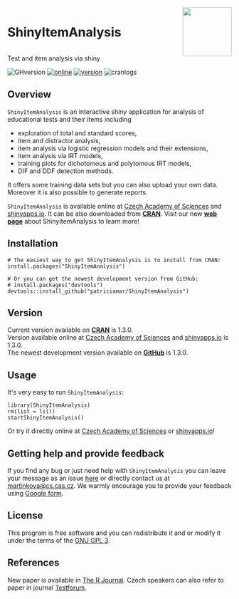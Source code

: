 <div><h1 style = "display: inline-block">ShinyItemAnalysis</h1><img style = "float: right; display: inline-block" src="inst/shiny-examples/ShinyItemAnalysis/hexbin_html.png" width="110"></img></div>

Test and item analysis via shiny

![GHversion](https://img.shields.io/github/release/patriciamar/ShinyItemAnalysis.svg)
[![online](https://img.shields.io/badge/online-1.3.0-yellow.svg)](https://shiny.cs.cas.cz/ShinyItemAnalysis/)
[![version](https://www.r-pkg.org/badges/version/ShinyItemAnalysis)](https://CRAN.R-project.org/package=ShinyItemAnalysis)
![cranlogs](https://cranlogs.r-pkg.org/badges/ShinyItemAnalysis)


## Overview
`ShinyItemAnalysis` is an interactive shiny application for analysis of educational tests and their items including 
 * exploration of total and standard scores,
 * item and distractor analysis,
 * item analysis via logistic regression models and their extensions,
 * item analysis via IRT models,
 * training plots for dichotomous and polytomous IRT models,
 * DIF and DDF detection methods.
 
It offers some training data sets but you can also upload your own data. Moreover it is also possible to generate reports. 

`ShinyItemAnalysis` is available online at [Czech Academy of Sciences](https://shiny.cs.cas.cz/ShinyItemAnalysis/) and [shinyapps.io](https://cemp.shinyapps.io/ShinyItemAnalysis/). It can be also downloaded from [**CRAN**](https://CRAN.R-project.org/package=ShinyItemAnalysis). Visit our new [**web page**](http://www.shinyitemanalysis.org/) about ShinyItemAnalysis to learn more!

## Installation
```
# The easiest way to get ShinyItemAnalysis is to install from CRAN:
install.packages("ShinyItemAnalysis")

# Or you can get the newest development version from GitHub:
# install.packages("devtools")
devtools::install_github("patriciamar/ShinyItemAnalysis")
```
## Version
Current version available on [**CRAN**](https://CRAN.R-project.org/package=ShinyItemAnalysis) is 1.3.0. <br> 
Version available online at [Czech Academy of Sciences](https://shiny.cs.cas.cz/ShinyItemAnalysis/) and [shinyapps.io](https://cemp.shinyapps.io/ShinyItemAnalysis/) is 1.3.0. <br> 
The newest development version available on [**GitHub**](https://github.com/patriciamar/ShinyItemAnalysis) is 1.3.0.

## Usage
It's very easy to run `ShinyItemAnalysis`:
```
library(ShinyItemAnalysis)
rm(list = ls())
startShinyItemAnalysis()
```
Or try it directly online at [Czech Academy of Sciences](https://shiny.cs.cas.cz/ShinyItemAnalysis/) or [shinyapps.io](https://cemp.shinyapps.io/ShinyItemAnalysis/)!

## Getting help and provide feedback
If you find any bug or just need help with `ShinyItemAnalysis` you can leave your message as an issue [here](https://github.com/patriciamar/ShinyItemAnalysis/issues) or directly contact us at martinkova@cs.cas.cz. We warmly encourage you to provide your feedback using [Google form](https://docs.google.com/forms/d/e/1FAIpQLSdbk2mkDacMlhGQmkFPa4A-Z4KcFMMG1IXugM8eSTzN7m4xnA/viewform).


## License
This program is free software and you can redistribute it and or modify it under the terms of the [GNU GPL 3](https://www.gnu.org/licenses/gpl-3.0.en.html).

## References
New paper is available in [The R Journal](https://journal.r-project.org/archive/2018/RJ-2018-074/). Czech speakers can also refer to paper in journal [Testforum](http://dx.doi.org/10.5817/TF2017-9-129).
